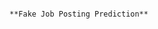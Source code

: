                                                                                **Fake Job Posting Prediction**
